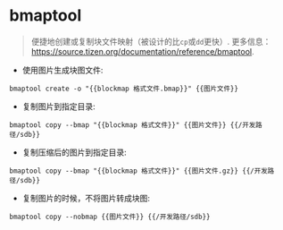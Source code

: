 # bmaptool

> 便捷地创建或复制块文件映射（被设计的比`cp`或`dd`更快）.
> 更多信息：<https://source.tizen.org/documentation/reference/bmaptool>.

- 使用图片生成块图文件:

`bmaptool create -o "{{blockmap 格式文件.bmap}}" {{图片文件}}`

- 复制图片到指定目录:

`bmaptool copy --bmap "{{blockmap 格式文件}}" {{图片文件}} {{/开发路径/sdb}}`

- 复制压缩后的图片到指定目录:

`bmaptool copy --bmap "{{blockmap 格式文件}}" {{图片文件.gz}} {{/开发路径/sdb}}`

- 复制图片的时候，不将图片转成块图:

`bmaptool copy --nobmap {{图片文件}} {{/开发路径/sdb}}`
